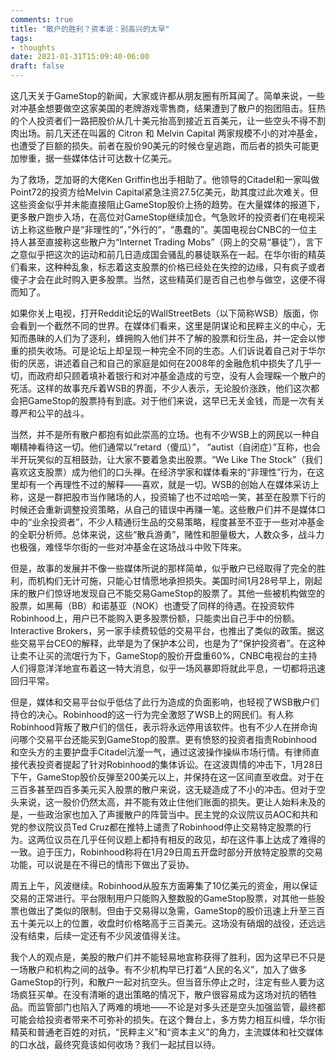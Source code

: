 ```yaml
---
comments: true
title: "散户的胜利？资本说：别高兴的太早"
tags:
- thoughts
date: 2021-01-31T15:09:40-06:00
draft: false
---
```




这几天关于GameStop的新闻，大家或许都从朋友圈有所耳闻了。简单来说，一些对冲基金想要做空这家美国的老牌游戏零售商，结果遭到了散户的抱团阻击。狂热的个人投资者们一路把股价从几十美元抬高到接近五百美元，让一些空头不得不割肉出场。前几天还在叫嚣的 Citron 和 Melvin Capital 两家规模不小的对冲基金，也遭受了巨额的损失。前者在股价90美元的时候仓皇逃跑，而后者的损失可能更加惨重，据一些媒体估计可达数十亿美元。



为了救场，芝加哥的大佬Ken Griffin也出手相助了。他领导的Citadel和一家叫做Point72的投资方给Melvin Capital紧急注资27.5亿美元，助其度过此次难关。但这些资金似乎并未能直接阻止GameStop股价上扬的趋势。在大量媒体的报道下，更多散户跑步入场，在高位对GameStop继续加仓。气急败坏的投资者们在电视采访上称这些散户是“非理性的”，”外行的”，“愚蠢的”。美国电视台CNBC的一位主持人甚至直接称这些散户为“Internet Trading Mobs”（网上的交易“暴徒”），言下之意似乎把这次的运动和前几日造成国会骚乱的暴徒联系在一起。在华尔街的精英们看来，这种种乱象，标志着这支股票的价格已经处在失控的边缘，只有疯子或者傻子才会在此时购入更多股票。当然，这些精英们是否自己也参与做空，这便不得而知了。



如果你关上电视，打开Reddit论坛的WallStreetBets（以下简称WSB）版面，你会看到一个截然不同的世界。在媒体们看来，这里是阴谋论和民粹主义的中心，无知而愚昧的人们为了逐利，蜂拥购入他们并不了解的股票和衍生品，并一定会以惨重的损失收场。可是论坛上却呈现一种完全不同的生态。人们诉说着自己对于华尔街的厌恶，讲述着自己和自己的家庭是如何在2008年的金融危机中损失了几乎一切，而政府却只顾着填补着银行和对冲基金造成的亏空，没有人会理睬一个散户的死活。这样的故事充斥着WSB的界面，不少人表示，无论股价涨跌，他们这次都会把GameStop的股票持有到底。对于他们来说，这早已无关金钱，而是一次有关尊严和公平的战斗。



当然，并不是所有散户都抱有如此崇高的立场。也有不少WSB上的网民以一种自嘲精神看待这一切。他们通常以“retard（傻瓜）”， “autist（自闭症）”互称，也会半开玩笑似的互相鼓劲，让大家不要着急卖出股票。“We Like The Stock”（我们喜欢这支股票）成为他们的口头禅。在经济学家和媒体看来的“非理性”行为，在这里却有一个再理性不过的解释——喜欢，就是一切。WSB的创始人在媒体采访上称，这是一群把股市当作赌场的人，投资输了也不过哈哈一笑，甚至在股票下行的时候还会重新调整投资策略，从自己的错误中再赚一笔。这些散户们并不是媒体口中的“业余投资者”，不少人精通衍生品的交易策略，程度甚至不亚于一些对冲基金的全职分析师。总体来说，这些“散兵游勇”，赌性和胆量极大，人数众多，战斗力也极强，难怪华尔街的一些对冲基金在这场战斗中败下阵来。



但是，故事的发展并不像一些媒体所说的那样简单，似乎散户已经取得了完全的胜利，而机构们无计可施，只能心甘情愿地承担损失。美国时间1月28号早上，刚起床的散户们惊讶地发现自己不能交易GameStop的股票了。其他一些被机构做空的股票，如黑莓（BB）和诺基亚（NOK）也遭受了同样的待遇。在投资软件Robinhood上，用户已不能购入更多股票份额，只能卖出自己手中的份额。Interactive Brokers，另一家手续费较低的交易平台，也推出了类似的政策。据这些交易平台CEO的解释，此举是为了保护本公司，也是为了“保护投资者”。在这种让卖不让买的流氓行为下，GameStop的股价开盘重60%，CNBC电视台的主持人们得意洋洋地宣布着这一特大消息，似乎一场风暴即将就此平息，一切都将迅速回归平常。



但是，媒体和交易平台似乎低估了此行为造成的负面影响，也轻视了WSB散户们持仓的决心。Robinhood的这一行为完全激怒了WSB上的网民们。有人称Robinhood背叛了散户们的信任，表示将永远停用该软件。也有不少人在拼命询问哪个交易平台还能买到GameStop的股票。更有愤怒的投资者指责Robinhood和空头方的主要护盘手Citadel沆瀣一气，通过这波操作操纵市场行情。有律师直接代表投资者提起了针对Robinhood的集体诉讼。在这波舆情的冲击下，1月28日下午，GameStop股价反弹至200美元以上，并保持在这一区间直至收盘。对于在三百多甚至四百多美元买入股票的散户来说，这无疑造成了不小的冲击。但对于空头来说，这一股价仍然太高，并不能有效止住他们账面的损失。更让人始料未及的是，一些政治家也加入了声援散户的阵营当中。民主党的众议院议员AOC和共和党的参议院议员Ted Cruz都在推特上谴责了Robinhood停止交易特定股票的行为。这两位议员在几乎任何议题上都持有相反的政见，却在这件事上达成了难得的一致。迫于压力，Robinhood称将在1月29日周五开盘时部分开放特定股票的交易功能，可以说是在不得已的情形下做出了妥协。



周五上午，风波继续。Robinhood从股东方面筹集了10亿美元的资金，用以保证交易的正常进行。平台限制用户只能购入整数股的GameStop股票，对其他一些股票也做出了类似的限制。但由于交易得以急需，GameStop的股价迅速上升至三百五十美元以上的位置，收盘时价格略高于三百美元。这场没有硝烟的战役，还远远没有结束，后续一定还有不少风波值得关注。



我个人的观点是，美股的散户们并不能轻易地宣称获得了胜利，因为这早已不只是一场散户和机构之间的战争。有不少机构早已打着“人民的名义”，加入了做多GameStop的行列，和散户一起对抗空头。但当音乐停止之时，注定有些人要为这场疯狂买单。在没有清晰的退出策略的情况下，散户很容易成为这场对抗的牺牲品。而监管部门也陷入了两难的境地——不论是对多头还是空头加强监管，最终都可能会给投资者带来不可弥补的损失。在这个舞台上，多方势力相互纠缠，华尔街精英和普通老百姓的对抗，“民粹主义”和“资本主义”的角力，主流媒体和社交媒体的口水战，最终究竟该如何收场？我们一起拭目以待。